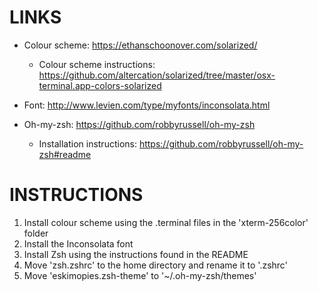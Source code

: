 LINKS
=====

* Colour scheme: https://ethanschoonover.com/solarized/
	* Colour scheme instructions: https://github.com/altercation/solarized/tree/master/osx-terminal.app-colors-solarized

* Font: http://www.levien.com/type/myfonts/inconsolata.html

* Oh-my-zsh: https://github.com/robbyrussell/oh-my-zsh
	* Installation instructions: https://github.com/robbyrussell/oh-my-zsh#readme

INSTRUCTIONS
============

1. Install colour scheme using the .terminal files in the 'xterm-256color' folder
2. Install the Inconsolata font
3. Install Zsh using the instructions found in the README
4. Move 'zsh.zshrc' to the home directory and rename it to '.zshrc'
5. Move 'eskimopies.zsh-theme' to '~/.oh-my-zsh/themes'